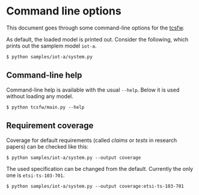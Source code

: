 # Command line options

This document goes through some command-line options for the [tcsfw](README.md).

As default, the loaded model is printed out. Consider the following, which prints out the samplem model `iot-a`.

```
$ python samples/iot-a/system.py
```

## Command-line help

Command-line help is available with the usual `--help`. Below it is used without loading any model.

```
$ python tcsfw/main.py --help
```

## Requirement coverage

Coverage for default requirements (called _claims_ or _tests_ in research papers) can be checked like this:

```
$ python samples/iot-a/system.py --output coverage
```

The used specification can be changed from the default. Currently the only one is `etsi-ts-103-701`.

```
$ python samples/iot-a/system.py --output coverage:etsi-ts-103-701
```

